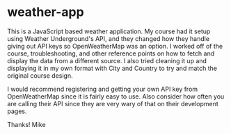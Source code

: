 # weather-app

This is a JavaScript based weather application. My course had it setup using Weather Underground's API, and they changed how they handle giving out API keys so OpenWeatherMap was an option. I worked off of the course, troubleshooting, and other reference points on how to fetch and display the data from a different source. I also tried cleaning it up and displaying it in my own format with City and Country to try and match the original course design.

I would recommend registering and getting your own API key from OpenWeatherMap since it is fairly easy to use. Also consider how often you are calling their API since they are very wary of that on their development pages. 

Thanks!
Mike
